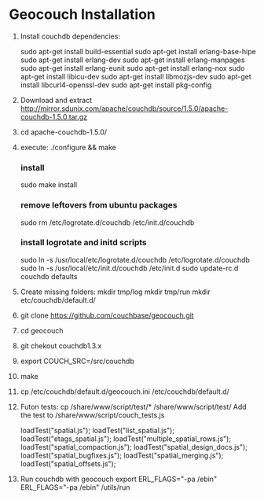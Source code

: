 Geocouch Installation
===========

1. Install couchdb dependencies:
    
	sudo apt-get install build-essential
    	sudo apt-get install erlang-base-hipe
    	sudo apt-get install erlang-dev
    	sudo apt-get install erlang-manpages
    	sudo apt-get install erlang-eunit
    	sudo apt-get install erlang-nox
    	sudo apt-get install libicu-dev
    	sudo apt-get install libmozjs-dev
    	sudo apt-get install libcurl4-openssl-dev
    	sudo apt-get install pkg-config

2. Download and extract http://mirror.sdunix.com/apache/couchdb/source/1.5.0/apache-couchdb-1.5.0.tar.gz
3. cd apache-couchdb-1.5.0/
4. execute:
	./configure && make
	### install
	sudo make install

	### remove leftovers from ubuntu packages
	sudo rm /etc/logrotate.d/couchdb /etc/init.d/couchdb

	### install logrotate and initd scripts
	sudo ln -s /usr/local/etc/logrotate.d/couchdb /etc/logrotate.d/couchdb
	sudo ln -s /usr/local/etc/init.d/couchdb  /etc/init.d
	sudo update-rc.d couchdb defaults
5. Create missing folders:
	mkdir tmp/log
	mkdir tmp/run
	mkdir etc/couchdb/default.d/
6. git clone https://github.com/couchbase/geocouch.git
7. cd geocouch
7. git chekout couchdb1.3.x
8. export COUCH_SRC=<couch-source-path>/src/couchdb
9. make
10. cp <geocouch-path>/etc/couchdb/default.d/geocouch.ini <couchdb-source-path>/etc/couchdb/default.d/
11. Futon tests:
	cp <geocouch>/share/www/script/test/* <vanilla-couch>/share/www/script/test/
	Add the test to <vanilla-couch>/share/www/script/couch_tests.js

	loadTest("spatial.js");
	loadTest("list_spatial.js");
	loadTest("etags_spatial.js");
	loadTest("multiple_spatial_rows.js");
	loadTest("spatial_compaction.js");
	loadTest("spatial_design_docs.js");
	loadTest("spatial_bugfixes.js");
	loadTest("spatial_merging.js");
	loadTest("spatial_offsets.js");
12. Run couchdb with geocouch
	export ERL_FLAGS="-pa <geocouch-path>/ebin"
	ERL_FLAGS="-pa <geocouch-path>/ebin" <couchdb-source-path>/utils/run
